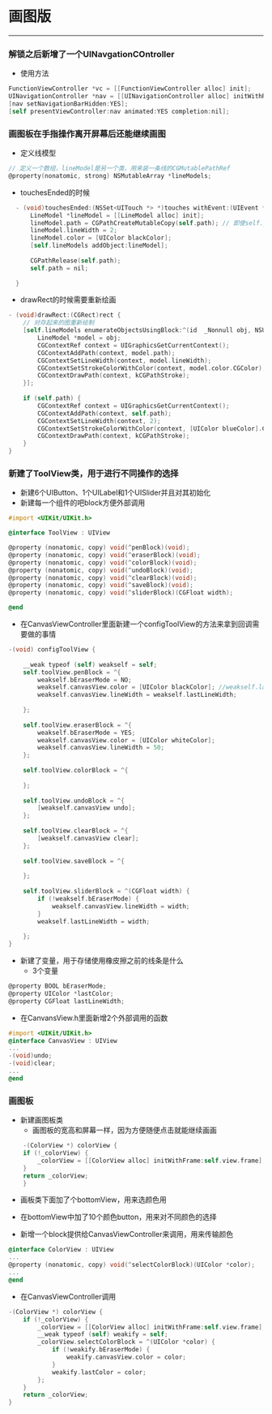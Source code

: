 # 画图版
***
### 解锁之后新增了一个UINavgationCOntroller

- 使用方法

```objective-c
FunctionViewController *vc = [[FunctionViewController alloc] init];
UINavigationController *nav = [[UINavigationController alloc] initWithRootViewController:vc];
[nav setNavigationBarHidden:YES];
[self presentViewController:nav animated:YES completion:nil];
```

### 画图板在手指操作离开屏幕后还能继续画图

- 定义线模型
```objective-c
// 定义一个数组，lineModel是另一个类，用来装一条线的CGMutablePathRef
@property(nonatomic, strong) NSMutableArray *lineModels; 

```



- touchesEnded的时候

```objective-c
  - (void)touchesEnded:(NSSet<UITouch *> *)touches withEvent:(UIEvent *)event {
      LineModel *lineModel = [[LineModel alloc] init];
      lineModel.path = CGPathCreateMutableCopy(self.path); // 即使self.path被释放掉也不影响值
      lineModel.lineWidth = 2;
      lineModel.color = [UIColor blackColor];
      [self.lineModels addObject:lineModel];
      
      CGPathRelease(self.path);
      self.path = nil;
      
  }
```

  

- drawRect的时候需要重新绘画

```objective-c
- (void)drawRect:(CGRect)rect {
    // 对存起来的图重新绘制
    [self.lineModels enumerateObjectsUsingBlock:^(id  _Nonnull obj, NSUInteger idx, BOOL * _Nonnull stop) {
        LineModel *model = obj;
        CGContextRef context = UIGraphicsGetCurrentContext();
        CGContextAddPath(context, model.path);
        CGContextSetLineWidth(context, model.lineWidth);
        CGContextSetStrokeColorWithColor(context, model.color.CGColor);
        CGContextDrawPath(context, kCGPathStroke);
    }];
    
    if (self.path) {
        CGContextRef context = UIGraphicsGetCurrentContext();
        CGContextAddPath(context, self.path);
        CGContextSetLineWidth(context, 2);
        CGContextSetStrokeColorWithColor(context, [UIColor blueColor].CGColor);
        CGContextDrawPath(context, kCGPathStroke);
    }
}
```


### 新建了ToolView类，用于进行不同操作的选择
- 新建6个UIButton、1个UILabel和1个UISlider并且对其初始化
- 新建每一个组件的吧block方便外部调用
```objective-c
#import <UIKit/UIKit.h>

@interface ToolView : UIView

@property (nonatomic, copy) void(^penBlock)(void);
@property (nonatomic, copy) void(^eraserBlock)(void);
@property (nonatomic, copy) void(^colorBlock)(void);
@property (nonatomic, copy) void(^undoBlock)(void);
@property (nonatomic, copy) void(^clearBlock)(void);
@property (nonatomic, copy) void(^saveBlock)(void);
@property (nonatomic, copy) void(^sliderBlock)(CGFloat width);

@end
```

- 在CanvasViewController里面新建一个configToolView的方法来拿到回调需要做的事情

```objective-c
-(void) configToolView {
    
    __weak typeof (self) weakself = self;
    self.toolView.penBlock = ^{
        weakself.bEraserMode = NO;
        weakself.canvasView.color = [UIColor blackColor]; //weakself.lastColor;
        weakself.canvasView.lineWidth = weakself.lastLineWidth;
        
    };
    
    self.toolView.eraserBlock = ^{
        weakself.bEraserMode = YES;
        weakself.canvasView.color = [UIColor whiteColor];
        weakself.canvasView.lineWidth = 50;
    };
    
    self.toolView.colorBlock = ^{
        
    };
    
    self.toolView.undoBlock = ^{
        [weakself.canvasView undo];
    };
    
    self.toolView.clearBlock = ^{
        [weakself.canvasView clear];
    };
    
    self.toolView.saveBlock = ^{
        
    };
    
    self.toolView.sliderBlock = ^(CGFloat width) {
        if (!weakself.bEraserMode) {
            weakself.canvasView.lineWidth = width;
        }
        weakself.lastLineWidth = width;
        
    };
}
```

- 新建了变量，用于存储使用橡皮擦之前的线条是什么
	- 3个变量
```objective-c
@property BOOL bEraserMode;
@property UIColor *lastColor;
@property CGFloat lastLineWidth;
```

- 在CanvansView.h里面新增2个外部调用的函数

```objective-c
#import <UIKit/UIKit.h>
@interface CanvasView : UIView
...
-(void)undo;
-(void)clear;
...
@end
```


### 画图板
- 新建画图板类
	- 画图板的宽高和屏幕一样，因为方便随便点击就能继续画画
```objective-c
	-(ColorView *) colorView {
    if (!_colorView) {
        _colorView = [[ColorView alloc] initWithFrame:self.view.frame];
    }
    return _colorView;
	}
```

- 画板类下面加了个bottomView，用来选颜色用

- 在bottomView中加了10个颜色button，用来对不同颜色的选择

- 新增一个block提供给CanvasViewController来调用，用来传输颜色
```objective-c
@interface ColorView : UIView
...
@property (nonatomic, copy) void(^selectColorBlock)(UIColor *color);
...
@end
```

- 在CanvasViewController调用
```objective-c
-(ColorView *) colorView {
    if (!_colorView) {
        _colorView = [[ColorView alloc] initWithFrame:self.view.frame];
        __weak typeof (self) weakify = self;
        _colorView.selectColorBlock = ^(UIColor *color) {
            if (!weakify.bEraserMode) {
                weakify.canvasView.color = color;
            }
            weakify.lastColor = color;
        };
    }
    return _colorView;
}
```
